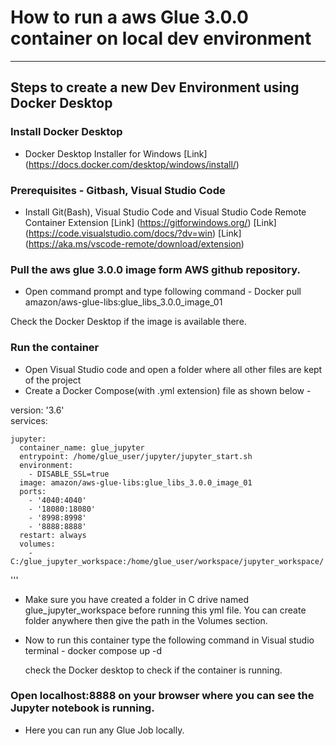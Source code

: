 # How to run a aws Glue 3.0.0 container on local dev environment  
***
## Steps to create a new Dev Environment using Docker Desktop
### Install Docker Desktop  
* Docker Desktop Installer for Windows 
[Link] (https://docs.docker.com/desktop/windows/install/)
### Prerequisites - Gitbash, Visual Studio Code
* Install Git(Bash), Visual Studio Code and Visual Studio Code Remote Container Extension
[Link] (https://gitforwindows.org/)
[Link] (https://code.visualstudio.com/docs/?dv=win)
[Link] (https://aka.ms/vscode-remote/download/extension)
### Pull the aws glue 3.0.0 image form AWS github repository. 
* Open command prompt and type following command - 
 Docker pull amazon/aws-glue-libs:glue_libs_3.0.0_image_01  

 Check the Docker Desktop if the image is available there. 
### Run the container 
* Open Visual Studio code and open a folder where all other files are kept of the project
* Create a Docker Compose(with .yml extension) file as shown below -  

 version: '3.6'    
 services:       
    
    jupyter:    
      container_name: glue_jupyter    
      entrypoint: /home/glue_user/jupyter/jupyter_start.sh    
      environment: 
        - DISABLE_SSL=true
      image: amazon/aws-glue-libs:glue_libs_3.0.0_image_01
      ports:
        - '4040:4040'
        - '18080:18080'
        - '8998:8998'
        - '8888:8888'
      restart: always
      volumes:
        - C:/glue_jupyter_workspace:/home/glue_user/workspace/jupyter_workspace/
'''
            
* Make sure you have created a folder in C drive named glue_jupyter_workspace before running this yml file. You can create folder anywhere then give the path in the Volumes section. 
* Now to run this container type the following command in Visual studio terminal - 
  docker compose up -d   
  
  check the Docker desktop to check if the container is running. 
### Open localhost:8888 on your browser where you can see the Jupyter notebook is running.  

 * Here you can run any Glue Job locally. 

